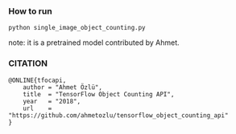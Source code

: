 ### How to run

`python single_image_object_counting.py`

note: it is a pretrained model contributed by Ahmet.

### CITATION

    @ONLINE{tfocapi,
        author = "Ahmet Özlü",
        title  = "TensorFlow Object Counting API",
        year   = "2018",
        url    = "https://github.com/ahmetozlu/tensorflow_object_counting_api"
    }







